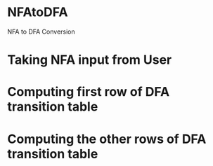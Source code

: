 # NFAtoDFA
NFA to DFA Conversion
# Taking NFA input from User
# Computing first row of DFA transition table
# Computing the other rows of DFA transition table
